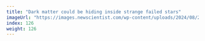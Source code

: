 ```yaml
---
title: "Dark matter could be hiding inside strange failed stars"
imageUrl: "https://images.newscientist.com/wp-content/uploads/2024/08/29202755/SEI_219103506.jpg?width=788"
index: 126
weight: 126
---
```

